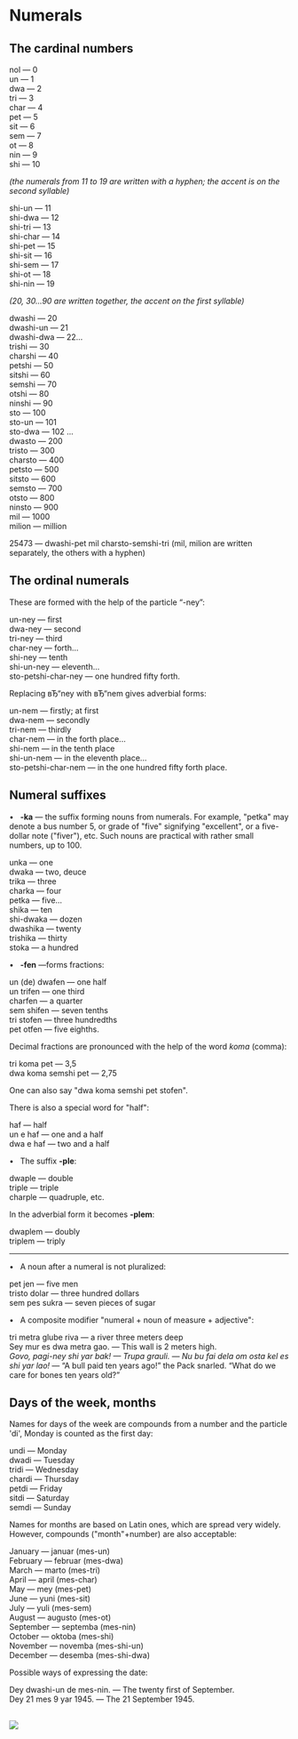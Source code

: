 # Numerals

## The cardinal numbers

nol — 0  
un — 1  
dwa — 2  
tri — 3  
char — 4  
pet — 5  
sit — 6  
sem — 7  
ot — 8  
nin — 9  
shi — 10

  
_(the numerals from 11 to 19 are written with a hyphen; the accent is on the second syllable)_

shi-un — 11  
shi-dwa — 12  
shi-tri — 13  
shi-char — 14  
shi-pet — 15  
shi-sit — 16  
shi-sem — 17  
shi-ot — 18  
shi-nin — 19

  
_(20, 30...90 are written together, the accent on the first syllable)_

dwashi — 20  
dwashi-un — 21  
dwashi-dwa — 22...  
trishi — 30  
charshi — 40  
petshi — 50  
sitshi — 60  
semshi — 70  
otshi — 80  
ninshi — 90  
sto — 100  
sto-un — 101  
sto-dwa — 102 ...  
dwasto — 200  
tristo — 300  
charsto — 400  
petsto — 500  
sitsto — 600  
semsto — 700  
otsto — 800  
ninsto — 900  
mil — 1000  
milion — million

25473 — dwashi-pet mil charsto-semshi-tri (mil, milion are written separately, the others with a hyphen)

## The ordinal numerals

These are formed with the help of the particle “-ney”:

un-ney — first  
dwa-ney — second  
tri-ney — third  
char-ney — forth...  
shi-ney — tenth  
shi-un-ney — eleventh...  
sto-petshi-char-ney — one hundred fifty forth.

Replacing вЂ“ney with вЂ“nem gives adverbial forms:

un-nem — firstly; at first  
dwa-nem — secondly  
tri-nem — thirdly  
char-nem — in the forth place...  
shi-nem — in the tenth place  
shi-un-nem — in the eleventh place...  
sto-petshi-char-nem — in the one hundred fifty forth place.

## Numeral suffixes

•   **\-ka** — the suffix forming nouns from numerals. For example, "petka" may denote a bus number 5, or grade of "five" signifying "excellent", or a five-dollar note ("fiver"), etc. Such nouns are practical with rather small numbers, up to 100.

unka — one  
dwaka — two, deuce  
trika — three  
charka — four  
petka — five…  
shika — ten  
shi-dwaka — dozen  
dwashika — twenty  
trishika — thirty  
stoka — a hundred

•   **\-fen** —forms fractions:

un (de) dwafen — one half  
un trifen — one third  
charfen — a quarter  
sem shifen — seven tenths  
tri stofen — three hundredths  
pet otfen — five eighths.

Decimal fractions are pronounced with the help of the word _koma_ (comma):

tri koma pet — 3,5  
dwa koma semshi pet — 2,75

One can also say "dwa koma semshi pet stofen".

There is also a special word for "half":

haf — half  
un e haf — one and a half  
dwa e haf — two and a half

•   The suffix **\-ple**:

dwaple — double  
triple — triple  
charple — quadruple, etc.

In the adverbial form it becomes **\-plem**:

dwaplem — doubly  
triplem — triply

* * *

•   A noun after a numeral is not pluralized:

pet jen — five men  
tristo dolar — three hundred dollars  
sem pes sukra — seven pieces of sugar

•   A composite modifier "numeral + noun of measure + adjective":

tri metra glube riva — a river three meters deep  
Sey mur es dwa metra gao. — This wall is 2 meters high.  
_Govo, pagi-ney shi yar bak! — Trupa grauli. — Nu bu fai dela om osta kel es shi yar lao!_ — “A bull paid ten years ago!” the Pack snarled. “What do we care for bones ten years old?”

## Days of the week, months

Names for days of the week are compounds from a number and the particle 'di', Monday is counted as the first day:

undi — Monday  
dwadi — Tuesday  
tridi — Wednesday  
chardi — Thursday  
petdi — Friday  
sitdi — Saturday  
semdi — Sunday

Names for months are based on Latin ones, which are spread very widely. However, compounds ("month"+number) are also acceptable:

January — januar (mes-un)  
February — februar (mes-dwa)  
March — marto (mes-tri)  
April — april (mes-char)  
May — mey (mes-pet)  
June — yuni (mes-sit)  
July — yuli (mes-sem)  
August — augusto (mes-ot)  
September — septemba (mes-nin)  
October — oktoba (mes-shi)  
November — novemba (mes-shi-un)  
December — desemba (mes-shi-dwa)

Possible ways of expressing the date:

Dey dwashi-un de mes-nin. — The twenty first of September.  
Dey 21 mes 9 yar 1945. — The 21 September 1945.

![](anglegram_files/line6a.png)
-------------------------------